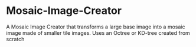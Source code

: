 # Mosaic-Image-Creator
A Mosaic Image Creator that transforms a large base image into a mosaic image made of smaller tile images. Uses an Octree or KD-tree created from scratch
